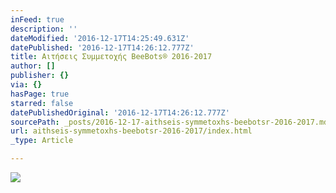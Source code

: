 ```yaml
---
inFeed: true
description: ''
dateModified: '2016-12-17T14:25:49.631Z'
datePublished: '2016-12-17T14:26:12.777Z'
title: Αιτήσεις Συμμετοχής ΒeeBots® 2016-2017
author: []
publisher: {}
via: {}
hasPage: true
starred: false
datePublishedOriginal: '2016-12-17T14:26:12.777Z'
sourcePath: _posts/2016-12-17-aithseis-symmetoxhs-beebotsr-2016-2017.md
url: aithseis-symmetoxhs-beebotsr-2016-2017/index.html
_type: Article

---
```

![](https://the-grid-user-content.s3-us-west-2.amazonaws.com/c972bbb2-8ed3-4385-b8d1-69f3243cc63f.png)